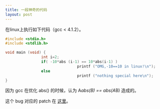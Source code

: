 ```yaml
---
title: 一段神奇的代码
layout: post
---
```


在linux上执行如下代码（gcc < 4.1.2）。
```c
#include <stdio.h>
#include <stdlib.h>

void main (void) {
                int i=2;
                if( -10*abs (i-1) == 10*abs(i-1) )
                                printf ("OMG,-10==10 in linux!\n");
                else
                                printf ("nothing special here\n");
}
```

因为 gcc 在优化 abs() 的时候，认为 A*abs(B) == abs(A*B) 造成的。

这个 bug 对应的 patch 在 [这里](https://github.com/ringlej/OSELAS.Toolchain/blob/master/patches/gcc-4.1.2/generic/gcc-4.1.1-pr34130.diff)。
